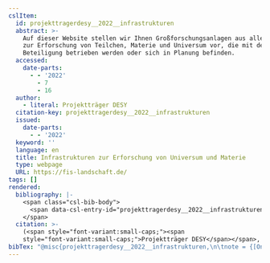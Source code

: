 ```yaml
---
cslItem:
  id: projekttragerdesy__2022__infrastrukturen
  abstract: >-
    Auf dieser Website stellen wir Ihnen Großforschungsanlagen aus aller Welt
    zur Erforschung von Teilchen, Materie und Universum vor, die mit deutscher
    Beteiligung betrieben werden oder sich in Planung befinden.
  accessed:
    date-parts:
      - - '2022'
        - 7
        - 16
  author:
    - literal: Projektträger DESY
  citation-key: projekttragerdesy__2022__infrastrukturen
  issued:
    date-parts:
      - - '2022'
  keyword: ''
  language: en
  title: Infrastrukturen zur Erforschung von Universum und Materie
  type: webpage
  URL: https://fis-landschaft.de/
tags: []
rendered:
  bibliography: |-
    <span class="csl-bib-body">
      <span data-csl-entry-id="projekttragerdesy__2022__infrastrukturen" class="csl-entry"><span class='author-bib'>Projektträger DESY</span>. <span class='date-bib'>(2022)</span>. <span class='title'><b><i>Infrastrukturen zur Erforschung von Universum und Materie</i></b></span>. <span class='URL'><a href='https://fis-landschaft.de/'>LINK</a></span></span>
    </span>
  citation: >-
    (<span style="font-variant:small-caps;"><span
    style="font-variant:small-caps;">Projektträger DESY</span></span>, 2022)
bibTex: "@misc{projekttragerdesy__2022__infrastrukturen,\n\tnote = {[Online; accessed 2022-07-16]},\n\tauthor = {{Projektträger DESY}},\n\tyear = {2022},\n\ttitle = {Infrastrukturen zur {Erforschung} von {Universum} und {Materie}},\n\turl = {https://fis-landschaft.de/},\n\thowpublished = {https://fis-landschaft.de/},\n}\n\n"
---
```

